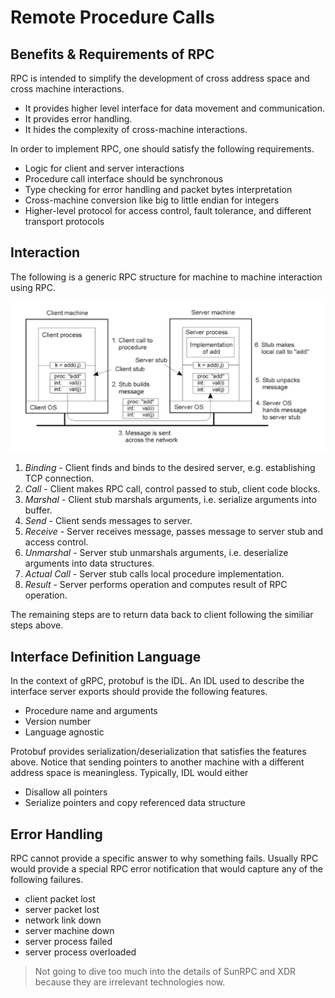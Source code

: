 # Remote Procedure Calls

## Benefits & Requirements of RPC

RPC is intended to simplify the development of cross address space and cross machine interactions.

- It provides higher level interface for data movement and communication.
- It provides error handling.
- It hides the complexity of cross-machine interactions.

In order to implement RPC, one should satisfy the following requirements.

- Logic for client and server interactions
- Procedure call interface should be synchronous
- Type checking for error handling and packet bytes interpretation
- Cross-machine conversion like big to little endian for integers
- Higher-level protocol for access control, fault tolerance, and different transport protocols


## Interaction

The following is a generic RPC structure for machine to machine interaction using RPC.

![Structure of RPC](./diagrams/P4L1_structure_of_rpc.png)

1. *Binding* - Client finds and binds to the desired server, e.g. establishing TCP connection.
2. *Call* - Client makes RPC call, control passed to stub, client code blocks.
3. *Marshal* - Client stub marshals arguments, i.e. serialize arguments into buffer.
4. *Send* - Client sends messages to server.
5. *Receive* - Server receives message, passes message to server stub and access control.
6. *Unmarshal* - Server stub unmarshals arguments, i.e. deserialize arguments into data structures.
7. *Actual Call* - Server stub calls local procedure implementation.
8. *Result* - Server performs operation and computes result of RPC operation.

The remaining steps are to return data back to client following the similiar steps above.

## Interface Definition Language

In the context of gRPC, protobuf is the IDL. An IDL used to describe the interface server exports
should provide the following features.

- Procedure name and arguments
- Version number
- Language agnostic

Protobuf provides serialization/deserialization that satisfies the features above. Notice that sending
pointers to another machine with a different address space is meaningless. Typically, IDL would either

- Disallow all pointers
- Serialize pointers and copy referenced data structure

## Error Handling

RPC cannot provide a specific answer to why something fails. Usually RPC would provide a special
RPC error notification that would capture any of the following failures.

- client packet lost
- server packet lost
- network link down
- server machine down
- server process failed
- server process overloaded

> Not going to dive too much into the details of SunRPC and XDR because they are irrelevant
> technologies now.

